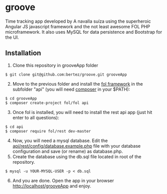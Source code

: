 groove
======

Time tracking app developed by A navalla suíza using the superheroic Angular JS javascript framework and the not least awesome FOL PHP microframework. It also uses MySQL for data persistence and Bootstrap for the UI.


Installation
------------

1. Clone this repository in grooveApp folder

  ```
  $ git clone git@github.com:bertez/groove.git grooveApp
  ```

2. Move to the previous folder and install the [fol framework](https://github.com/oscarotero/fol) in the subfolder "api" (you will need [composer](http://getcomposer.org/) in your $PATH):

  ```
  $ cd grooveApp
  $ composer create-project fol/fol api
  ```

3. Once fol is installed, you will need to install the rest api app (just hit enter to all questions):

  ```
  $ cd api
  $ composer require fol/rest dev-master
  ```

4. Now, you will need a mysql database. Edit the [api/rest/config/database.example.php](https://github.com/oscarotero/fol-app-rest/blob/master/config/database.example.php) file with your database configuration and save (or rename) as database.php.
5. Create the database using the db.sql file located in root of the repository.

  ```
  $ mysql -u YOUR-MYSQL-USER -p < db.sql
  ```

6. And you are done. Open the app in your browser [http://localhost/grooveApp](http://localhost/grooveApp) and enjoy.
